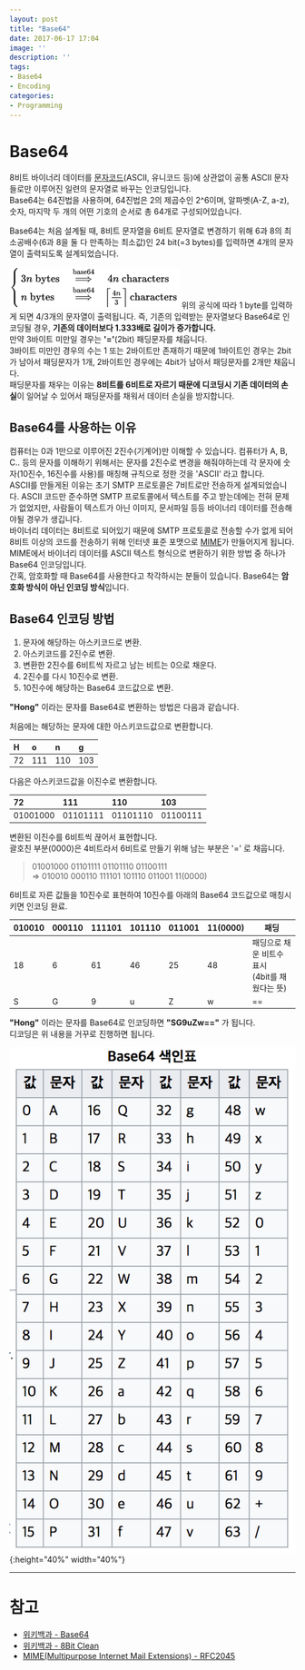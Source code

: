 ```yaml
---
layout: post
title: "Base64"
date: 2017-06-17 17:04
image: ''
description: ''
tags:
- Base64
- Encoding
categories:
- Programming
---
```


# Base64
8비트 바이너리 데이터를 [문자코드](https://ko.wikipedia.org/wiki/%EB%AC%B8%EC%9E%90_%EC%9D%B8%EC%BD%94%EB%94%A9)(ASCII, 유니코드 등)에 상관없이 공통 ASCII 문자들로만 이루어진 일련의 문자열로 바꾸는 인코딩입니다.<br/>
Base64는 64진법을 사용하며, 64진법은 2의 제곱수인 2^6이며, 알파벳(A-Z, a-z), 숫자, 마지막 두 개의 어떤 기호의 순서로 총 64개로 구성되어있습니다.<br/>

Base64는 처음 설계될 때, 8비트 문자열을 6비트 문자열로 변경하기 위해 6과 8의 최소공배수(6과 8을 둘 다 만족하는 최소값)인 24 bit(=3 bytes)를 입력하면 4개의 문자열이 출력되도록 설계되었습니다.

![Base64 공식](/assets/images/post/base64_formula.png)
위의 공식에 따라 1 byte를 입력하게 되면 4/3개의 문자열이 출력됩니다. 즉, 기존의 입력받는 문자열보다 Base64로 인코딩될 경우, **기존의 데이터보다 1.333배로 길이가 증가합니다.**<br/>
만약 3바이트 미만일 경우는 **'='**(2bit) 패딩문자를 채웁니다. <br/>
3바이트 미만인 경우의 수는 1 또는 2바이트만 존재하기 때문에 1바이트인 경우는 2bit가 남아서 패딩문자가 1개, 2바이트인 경우에는 4bit가 남아서 패딩문자를 2개만 채웁니다. <br/>
패딩문자를 채우는 이유는 **8비트를 6비트로 자르기 때문에 디코딩시 기존 데이터의 손실**이 일어날 수 있어서 패딩문자를 채워서 데이터 손실을 방지합니다.
<br/>

## Base64를 사용하는 이유
컴퓨터는 0과 1만으로 이루어진 2진수(기계어)만 이해할 수 있습니다. 컴퓨터가 A, B, C.. 등의 문자를 이해하기 위해서는 문자를 2진수로 변경을 해줘야하는데 각 문자에 숫자(10진수, 16진수를 사용)를 매칭해 규칙으로 정한 것을 'ASCII' 라고 합니다. <br/>
ASCII를 만들게된 이유는 초기 SMTP 프로토콜은 7비트로만 전송하게 설계되었습니다. ASCII 코드만 준수하면 SMTP 프로토콜에서 텍스트를 주고 받는데에는 전혀 문제가 없었지만, 사람들이 텍스트가 아닌 이미지, 문서파일 등등 바이너리 데이터를 전송해야될 경우가 생깁니다. <br/>
바이너리 데이터는 8비트로 되어있기 때문에 SMTP 프로토콜로 전송할 수가 없게 되어 8비트 이상의 코드를 전송하기 위해 인터넷 표준 포맷으로 [MIME](https://ko.wikipedia.org/wiki/MIME)가 만들어지게 됩니다. MIME에서 바이너리 데이터를 ASCII 텍스트 형식으로 변환하기 위한 방법 중 하나가 Base64 인코딩입니다.<br/>
간혹, 암호화할 때 Base64를 사용한다고 착각하시는 분들이 있습니다. Base64는 **암호화 방식이 아닌 인코딩 방식**입니다.
<br/>

## Base64 인코딩 방법
1. 문자에 해당하는 아스키코드로 변환.
2. 아스키코드를 2진수로 변환.
3. 변환한 2진수를 6비트씩 자르고 남는 비트는 0으로 채운다.
4. 2진수를 다시 10진수로 변환.
5. 10진수에 해당하는 Base64 코드값으로 변환.

**"Hong"** 이라는 문자를 Base64로 변환하는 방법은 다음과 같습니다.

처음에는 해당하는 문자에 대한 아스키코드값으로 변환합니다.

|H   |o   |n   |g   |
|:---|:---|:---|:---|
|72  |111 |110 |103 |


다음은 아스키코드값을 이진수로 변환합니다.

|72      |111     |110     |103     |
|:-------|:-------|:-------|:-------|
|01001000|01101111|01101110|01100111|

변환된 이진수를 6비트씩 끊어서 표현합니다. <br/>
괄호친 부분(0000)은 4비트라서 6비트로 만들기 위해 남는 부분은 '=' 로 채웁니다. <br/>

> 01001000  01101111  01101110  01100111 <br/>
> => 010010 000110 111101 101110 011001 11(0000)

6비트로 자른 값들을 10진수로 표현하여 10진수를 아래의 Base64 코드값으로 매칭시키면 인코딩 완료. <br/>

| 010010 | 000110 | 111101 | 101110 | 011001 | 11(0000) | 패딩 |
|--------|--------|--------|--------|--------|----------|------|
| 18     | 6      | 61     | 46     | 25     | 48       |패딩으로 채운 비트수 표시<br/>(4bit를 채웠다는 뜻)|
| S      | G      | 9      | u      | Z      | w        | ==|

**"Hong"** 이라는 문자를 Base64로 인코딩하면 **"SG9uZw=="** 가 됩니다.<br/>
디코딩은 위 내용을 거꾸로 진행하면 됩니다.

![Base64 색인표](/assets/images/post/base64_index.png){:height="40%" width="40%"}

--------------------------------

# 참고
* [위키백과 - Base64](https://ko.wikipedia.org/wiki/%EB%B2%A0%EC%9D%B4%EC%8A%A464)
* [위키백과 - 8Bit Clean](https://en.wikipedia.org/wiki/8-bit_clean)
* [MIME(Multipurpose Internet Mail Extensions) - RFC2045](https://tools.ietf.org/html/rfc2045)
